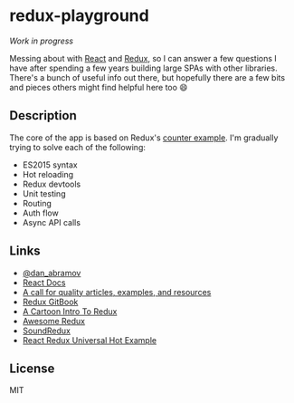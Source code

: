 # redux-playground

_Work in progress_

Messing about with [React](https://github.com/facebook/react) and [Redux](https://github.com/rackt/redux), so I can answer a few questions I have after spending a few years building large SPAs with other libraries. There's a bunch of useful info out there, but hopefully there are a few bits and pieces others might find helpful here too :smile:

## Description

The core of the app is based on Redux's [counter example](https://github.com/rackt/redux/tree/master/examples/counter). I'm gradually trying to solve each of the following:

- ES2015 syntax
- Hot reloading
- Redux devtools
- Unit testing
- Routing
- Auth flow
- Async API calls

## Links

- [@dan_abramov](https://twitter.com/dan_abramov)
- [React Docs](https://facebook.github.io/react/)
- [A call for quality articles, examples, and resources](https://github.com/rackt/redux/issues/1014)
- [Redux GitBook](http://rackt.org/redux/index.html)
- [A Cartoon Intro To Redux](https://code-cartoons.com/a-cartoon-intro-to-redux-3afb775501a6#.n7j014qyf)
- [Awesome Redux](https://github.com/xgrommx/awesome-redux)
- [SoundRedux](https://github.com/andrewngu/sound-redux)
- [React Redux Universal Hot Example](https://github.com/erikras/react-redux-universal-hot-example)

## License

MIT